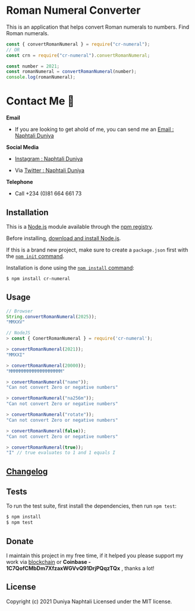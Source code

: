 # Roman Numeral Converter

This is an application that helps convert Roman numerals to numbers. Find Roman numerals.

```js
const { convertRomanNumeral } = require("cr-numeral");
// OR
const crn = require("cr-numeral").convertRomanNumeral;

const number = 2021;
const romanNumeral = convertRomanNumeral(number);
console.log(romanNumeral);
```

# Contact Me :rocket:

**Email**

- If you are looking to get ahold of me, you can send me an [Email : Naphtali Duniya](mailto:naphtaliduniya2@gmail.com)

**Social Media**

- [Instagram : Naphtali Duniya](https://www.instagram.com/_kouqhar)

* Via [Twitter : Naphtali Duniya](https://twitter.com/kouqhar)

**Telephone**

- Call +234 (0)81 664 661 73

## Installation

This is a [Node.js](https://nodejs.org/en/) module available through the
[npm registry](https://www.npmjs.com/).

Before installing, [download and install Node.js](https://nodejs.org/en/download/).

If this is a brand new project, make sure to create a `package.json` first with
the [`npm init` command](https://docs.npmjs.com/creating-a-package-json-file).

Installation is done using the
[`npm install` command](https://docs.npmjs.com/getting-started/installing-npm-packages-locally):

```bash
$ npm install cr-numeral
```

## Usage

```javascript
// Browser
String.convertRomanNumeral(2025));
"MMXXV"
```

```javascript
// NodeJS
> const { ConertRomanNumeral } = require('cr-numeral');

> convertRomanNumeral(2021));
"MMXXI"

> convertRomanNumeral(20000));
"MMMMMMMMMMMMMMMMMMMM"

> convertRomanNumeral("name"));
"Can not convert Zero or negative numbers"

> convertRomanNumeral("na256m"));
"Can not convert Zero or negative numbers"

> convertRomanNumeral("rotate"));
"Can not convert Zero or negative numbers"

> convertRomanNumeral(false));
"Can not convert Zero or negative numbers"

> convertRomanNumeral(true));
"I" // true evaluates to 1 and 1 equals I
```

## [Changelog](/CHANGELOG.md)

## Tests

To run the test suite, first install the dependencies, then run `npm test`:

```bash
$ npm install
$ npm test
```

## Donate

I maintain this project in my free time, if it helped you please support my work via [blockchain](https://blockchain.com/btc/payment_request?address=1DkZt2quV7DtmbZtMycASBmo136MnyvZ3&amount=0.00210943&message=Support%20my%20works%20and%20boost%20my%20content%20creation.%20It's%20a%20minimum%20of%20100usd.) or **Coinbase - 1C7QofCMbDm7XfzaxWGVvQ91DrjPQqzTQx**
, thanks a lot!

## License

Copyright (c) 2021 Duniya Naphtali
Licensed under the MIT license.
